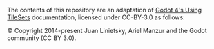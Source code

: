 The contents of this repository are an adaptation of [Godot 4's Using TileSets](https://docs.godotengine.org/en/latest/tutorials/2d/using_tilesets.html#creating-terrain-sets-autotiling) documentation, licensed under CC-BY-3.0 as follows:

© Copyright 2014-present Juan Linietsky, Ariel Manzur and the Godot community (CC BY 3.0).